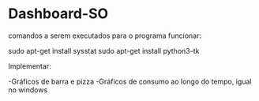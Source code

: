 # Dashboard-SO

comandos a serem executados para o programa funcionar:

sudo apt-get install sysstat
sudo apt-get install python3-tk

Implementar: 

-Gráficos de barra e pizza
-Gráficos de consumo ao longo do tempo, igual no windows

